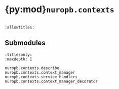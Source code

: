 # {py:mod}`nuropb.contexts`

```{py:module} nuropb.contexts
```

```{autodoc2-docstring} nuropb.contexts
:allowtitles:
```

## Submodules

```{toctree}
:titlesonly:
:maxdepth: 1

nuropb.contexts.describe
nuropb.contexts.context_manager
nuropb.contexts.service_handlers
nuropb.contexts.context_manager_decorator
```
